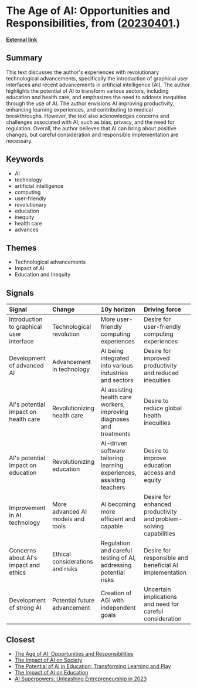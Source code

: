 # __The Age of AI: Opportunities and Responsibilities__, from ([20230401](https://kghosh.substack.com/p/20230401).)

__[External link](https://www.gatesnotes.com/The-Age-of-AI-Has-Begun?utm_source=substack&utm_medium=email)__



## Summary

This text discusses the author's experiences with revolutionary technological advancements, specifically the introduction of graphical user interfaces and recent advancements in artificial intelligence (AI). The author highlights the potential of AI to transform various sectors, including education and health care, and emphasizes the need to address inequities through the use of AI. The author envisions AI improving productivity, enhancing learning experiences, and contributing to medical breakthroughs. However, the text also acknowledges concerns and challenges associated with AI, such as bias, privacy, and the need for regulation. Overall, the author believes that AI can bring about positive changes, but careful consideration and responsible implementation are necessary.

## Keywords

* AI
* technology
* artificial intelligence
* computing
* user-friendly
* revolutionary
* education
* inequity
* health care
* advances

## Themes

* Technological advancements
* Impact of AI
* Education and Inequity

## Signals

| Signal                                   | Change                            | 10y horizon                                                           | Driving force                                                     |
|:-----------------------------------------|:----------------------------------|:----------------------------------------------------------------------|:------------------------------------------------------------------|
| Introduction to graphical user interface | Technological revolution          | More user-friendly computing experiences                              | Desire for user-friendly computing experiences                    |
| Development of advanced AI               | Advancement in technology         | AI being integrated into various industries and sectors               | Desire for improved productivity and reduced inequities           |
| AI's potential impact on health care     | Revolutionizing health care       | AI assisting health care workers, improving diagnoses and treatments  | Desire to reduce global health inequities                         |
| AI's potential impact on education       | Revolutionizing education         | AI-driven software tailoring learning experiences, assisting teachers | Desire to improve education access and equity                     |
| Improvement in AI technology             | More advanced AI models and tools | AI becoming more efficient and capable                                | Desire for enhanced productivity and problem-solving capabilities |
| Concerns about AI's impact and ethics    | Ethical considerations and risks  | Regulation and careful testing of AI, addressing potential risks      | Desire for responsible and beneficial AI implementation           |
| Development of strong AI                 | Potential future advancement      | Creation of AGI with independent goals                                | Uncertain implications and need for careful consideration         |

## Closest

* [The Age of AI: Opportunities and Responsibilities](8acafe1fbe51c2de3cd689956b25b39f)
* [The Impact of AI on Society](87709d0e31dee725ec1f54b7f4facbc4)
* [The Potential of AI in Education: Transforming Learning and Play](adf886a1b9fd74281e0a43c3e7c70def)
* [The Impact of AI on Education](ea74b217d36ec570bb432fb5aa679090)
* [AI Superpowers: Unleashing Entrepreneurship in 2023](a40580730388900810b4496ff9891dc9)